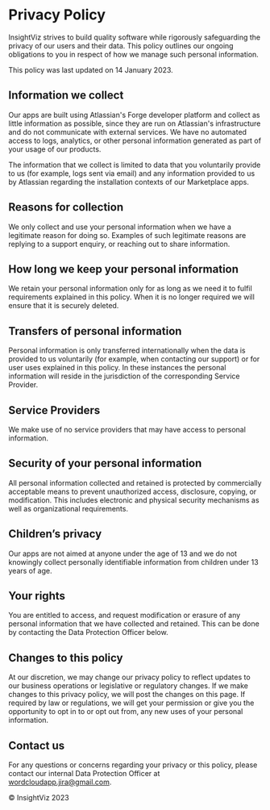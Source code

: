 # Privacy Policy

InsightViz strives to build quality software while rigorously safeguarding the privacy of our users and their data. This policy outlines our ongoing obligations to you in respect of how we manage such personal information.

This policy was last updated on 14 January 2023.

## Information we collect

Our apps are built using Atlassian's Forge developer platform and collect as little information as possible, since they are run on Atlassian's infrastructure and do not communicate with external services. We have no automated access to logs, analytics, or other personal information generated as part of your usage of our products.

The information that we collect is limited to data that you voluntarily provide to us (for example, logs sent via email) and any information provided to us by Atlassian regarding the installation contexts of our Marketplace apps.

## Reasons for collection

We only collect and use your personal information when we have a legitimate reason for doing so. Examples of such legitimate reasons are replying to a support enquiry, or reaching out to share information.

## How long we keep your personal information

We retain your personal information only for as long as we need it to fulfil requirements explained in this policy. When it is no longer required we will ensure that it is securely deleted.

## Transfers of personal information

Personal information is only transferred internationally when the data is provided to us voluntarily (for example, when contacting our support) or for user uses explained in this policy. In these instances the personal information will reside in the jurisdiction of the corresponding Service Provider.

## Service Providers

We make use of no service providers that may have access to personal information.

## Security of your personal information

All personal information collected and retained is protected by commercially acceptable means to prevent unauthorized access, disclosure, copying, or modification. This includes electronic and physical security mechanisms as well as organizational requirements.

## Children’s privacy

Our apps are not aimed at anyone under the age of 13 and we do not knowingly collect personally identifiable information from children under 13 years of age.

## Your rights

You are entitled to access, and request modification or erasure of any personal information that we have collected and retained. This can be done by contacting the Data Protection Officer below.

## Changes to this policy

At our discretion, we may change our privacy policy to reflect updates to our business operations or legislative or regulatory changes. If we make changes to this privacy policy, we will post the changes on this page.
If required by law or regulations, we will get your permission or give you the opportunity to opt in to or opt out from, any new uses of your personal information.

## Contact us

For any questions or concerns regarding your privacy or this policy, please contact our internal Data Protection Officer at wordcloudapp.jira@gmail.com.

© InsightViz 2023